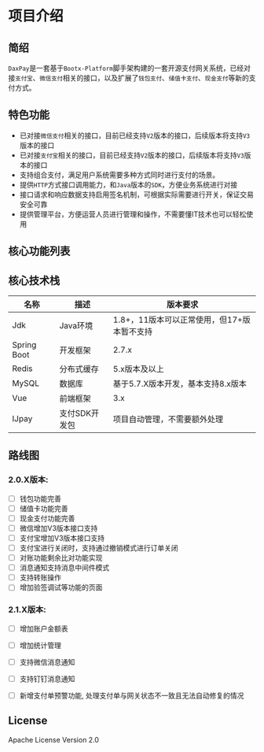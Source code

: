 # 项目介绍
## 简绍

`DaxPay`是一套基于`Bootx-Platform`脚手架构建的一套开源支付网关系统，已经对接`支付宝`、`微信支付`相关的接口，以及扩展了`钱包支付`、`储值卡支付`、`现金支付`等新的支付方式。

## 特色功能

- 已对接`微信支付`相关的接口，目前已经支持`V2`版本的接口，后续版本将支持`V3`版本的接口
- 已对接`支付宝`相关的接口，目前已经支持`V2`版本的接口，后续版本将支持`V3`版本的接口
- 支持组合支付，满足用户系统需要多种方式同时进行支付的场景。
- 提供`HTTP`方式接口调用能力，和`Java`版本的`SDK`，方便业务系统进行对接
- 接口请求和响应数据支持启用签名机制，可根据实际需要进行开关，保证交易安全可靠
- 提供管理平台，方便运营人员进行管理和操作，不需要懂IT技术也可以轻松使用

## 核心功能列表
<script setup>
 const data1 = [
        {
            title: "功能列表",
            children: [
               {
                   title: "后台管理",
                   children: [
                       {
                           title: "支付配置",
                            children: [
                               {title: "平台配置"},
                               {title: "支付通道"},
                               {title: "支付接口"},
                               {title: "支付接口"},
                               {title: "通道配置"},
                           ]
                       },
                       {
                           title: "订单管理",
                           children: [
                               {title: "支付订单"},
                               {title: "退款订单"},
                               {title: "对账订单"},
                           ]
                       },
                       {
                           title: "数据记录",
                           children: [
                               {title: "回调记录"},
                               {title: "同步记录"},
                               {title: "修复记录"},
                               {title: "关闭记录"},
                           ]
                       },
                   ]
               },
               {
                   title: "支付网关",
                   children: [
                       {
                           title: "支付通道",
                           children: [
                               {title: "支付宝"},
                               {title: "微信支付"},
                               {title: "云闪付"},
                               {title: "钱包支付"},
                               {title: "现金支付"},
                               {title: "储值卡支付"},
                           ]
                       },
                       {
                           title: "支付方式",
                           children: [
                               {title: "常规支付"},
                               {title: "Wap支付"},
                               {title: "Web支付"},
                               {title: "App支付"},
                               {title: "扫码支付"},
                               {title: "付款码"},
                               {title: "公众号/小程序支付"},
                           ]
                       },
                       {
                           title: "接口对接",
                           children: [
                               {
                                   title: "支付接口",
                                   children: [
                                       {title: "支付接口"},
                                       {title: "退款接口"},
                                       {title: "支付关闭接口"},
                                       {title: "同步接口"},
                                   ]
                               },
                               {
                                   title: "查询接口",
                                   children: [
                                       {title: "支付订单查询"},
                                       {title: "退款订单查询"},
                                   ]
                               },
                           ]
                       }
                   ]
               },
            ]
        }
      ]
</script>

<MindMap :data="data1" auto/>

## 核心技术栈

| 名称        | 描述          | 版本要求                                    |
| ----------- | ------------- | ------------------------------------------- |
| Jdk         | Java环境      | 1.8+，11版本可以正常使用，但17+版本暂不支持 |
| Spring Boot | 开发框架      | 2.7.x                                       |
| Redis       | 分布式缓存    | 5.x版本及以上                               |
| MySQL       | 数据库        | 基于5.7.X版本开发，基本支持8.x版本          |
| Vue         | 前端框架      | 3.x                                         |
| IJpay       | 支付SDK开发包 | 项目自动管理，不需要额外处理                |

## 路线图

### 2.0.X版本:

- [ ] 钱包功能完善
- [ ] 储值卡功能完善
- [ ] 现金支付功能完善
- [ ] 微信增加V3版本接口支持
- [ ] 支付宝增加V3版本接口支持
- [ ] 支付宝进行关闭时，支持通过撤销模式进行订单关闭
- [ ] 对账功能剩余比对功能实现
- [ ] 消息通知支持消息中间件模式
- [ ] 支持转账操作
- [ ] 增加验签调试等功能的页面

### 2.1.X版本:

- [ ] 增加账户金额表

- [ ] 增加统计管理

- [ ] 支持微信消息通知

- [ ] 支持钉钉消息通知

- [ ] 新增支付单预警功能, 处理支付单与网关状态不一致且无法自动修复的情况

  

## License

Apache License Version 2.0
